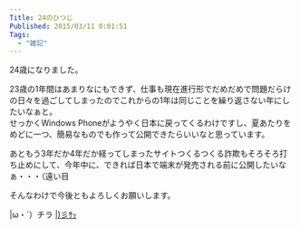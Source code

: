 ```yaml
---
Title: 24のひつじ
Published: 2015/03/11 0:01:51
Tags:
  - "雑記"
---
```

24歳になりました。  

23歳の1年間はあまりなにもできず、仕事も現在進行形でだめだめで問題だらけの日々を過ごしてしまったのでこれからの1年は同じことを繰り返さない年にしたいなぁと。  
せっかくWindows Phoneがようやく日本に戻ってくるわけですし、夏あたりをめどに一つ、簡易なものでも作って公開できたらいいなと思っています。  

あともう3年だか4年だか経ってしまったサイトつくるつくる詐欺もそろそろ打ち止めにして、今年中に、できれば日本で端末が発売される前に公開したいなぁ・・・（遠い目

そんなわけで今後ともよろしくお願いします。






|ω・`）チラ
[|)彡ｻｯ](http://www.amazon.co.jp/registry/wishlist/1MWF7SLKI5LI3/ref=cm_sw_r_tw_ws_wCW.ub1XHBWQD)